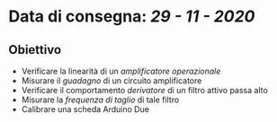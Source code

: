 # Data di consegna: _29 - 11 - 2020_

## Obiettivo
 
* Verificare la linearità di un _amplificatore operazionale_ 
* Misurare il _guadagno_ di un circuito amplificatore
* Verificare il comportamento _derivatore_ di un filtro attivo passa alto
* Misurare la _frequenza di taglio_ di tale filtro
* Calibrare una scheda Arduino Due
